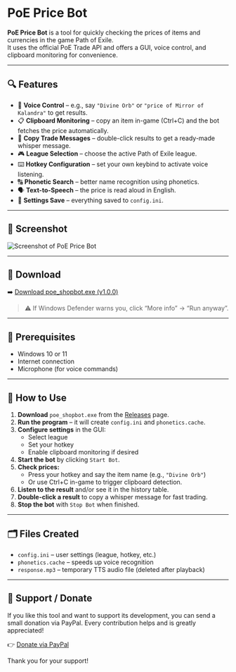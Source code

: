 # PoE Price Bot

**PoE Price Bot** is a tool for quickly checking the prices of items and currencies in the game Path of Exile.  
It uses the official PoE Trade API and offers a GUI, voice control, and clipboard monitoring for convenience.

---

## 🔍 Features

- 🎤 **Voice Control** – e.g., say `"Divine Orb"` or `"price of Mirror of Kalandra"` to get results.
- 📋 **Clipboard Monitoring** – copy an item in-game (Ctrl+C) and the bot fetches the price automatically.
- 💬 **Copy Trade Messages** – double-click results to get a ready-made whisper message.
- 🎮 **League Selection** – choose the active Path of Exile league.
- ⌨️ **Hotkey Configuration** – set your own keybind to activate voice listening.
- 🔠 **Phonetic Search** – better name recognition using phonetics.
- 🗣️ **Text-to-Speech** – the price is read aloud in English.
- 💾 **Settings Save** – everything saved to `config.ini`.

---

## 📸 Screenshot

![Screenshot of PoE Price Bot](https://github.com/merlin293/PoE-ShopBot/releases/download/v1.0.0/screenshot1.png)

---

## 💾 Download

➡️ [Download poe_shopbot.exe (v1.0.0)](https://github.com/merlin293/PoE-ShopBot/releases/download/v1.0.0/poe_shopbot.exe)

> ⚠️ If Windows Defender warns you, click “More info” → “Run anyway”.

---

## 🧰 Prerequisites

- Windows 10 or 11
- Internet connection
- Microphone (for voice commands)

---

## 🚀 How to Use

1. **Download** `poe_shopbot.exe` from the [Releases](https://github.com/merlin293/PoE-ShopBot/releases) page.
2. **Run the program** – it will create `config.ini` and `phonetics.cache`.
3. **Configure settings** in the GUI:
   - Select league
   - Set your hotkey
   - Enable clipboard monitoring if desired
4. **Start the bot** by clicking `Start Bot`.
5. **Check prices:**
   - Press your hotkey and say the item name (e.g., `"Divine Orb"`)
   - Or use Ctrl+C in-game to trigger clipboard detection.
6. **Listen to the result** and/or see it in the history table.
7. **Double-click a result** to copy a whisper message for fast trading.
8. **Stop the bot** with `Stop Bot` when finished.

---

## 🗂️ Files Created

- `config.ini` – user settings (league, hotkey, etc.)
- `phonetics.cache` – speeds up voice recognition
- `response.mp3` – temporary TTS audio file (deleted after playback)

---

## 💖 Support / Donate

If you like this tool and want to support its development, you can send a small donation via PayPal. Every contribution helps and is greatly appreciated!

👉 [Donate via PayPal](https://www.paypal.com/paypalme/merlinczz)

Thank you for your support!
